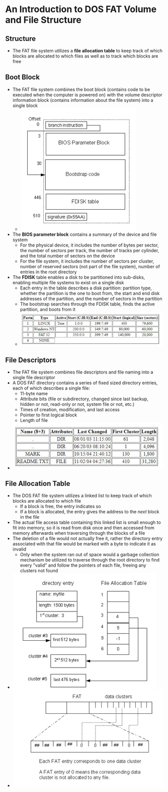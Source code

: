 # An Introduction to DOS FAT Volume and File Structure
## Structure
- The FAT file system utilizes a **file allocation table** to keep track of which blocks are allocated to which files as well as to track which blocks are free
## Boot Block
- The FAT file system combines the boot block (contains code to be executed when the computer is powered on) with the volume descriptor information block (contains information about the file system) into a single block
    - ![Boot Block](./Images/Boot_Block.jpg)
- The **BIOS parameter block** contains a summary of the device and file system
    - For the physical device, it includes the number of bytes per sector, the number of sectors per track, the number of tracks per cylinder, and the total number of sectors on the device
    - For the file system, it includes the number of sectors per cluster, number of reserved sectors (not part of the file system), number of entries in the root directory
- The **FDISK** table enables a disk to be partitioned into sub-disks, enabling multiple file systems to exist on a single disk
    - Each entry in the table describes a disk partition: partition type, whether the partition is the one to boot from, the start and end disk addresses of the partition, and the number of sectors in the partition
    - The bootstrap searches through the FDISK table, finds the active partition, and boots from it
    - ![FDISK Table](./Images/FDISK_Table.jpg)
## File Descriptors
- The FAT file system combines file descriptors and file naming into a single file descriptor 
- A DOS FAT directory contains a series of fixed sized directory entries, each of which describes a single file:  
    - 11-byte name
    - Attribute bits (file or subdirectory, changed since last backup, hidden or not, read-only or not, system file or not, etc.)
    - Times of creation, modification, and last access
    - Pointer to first logical block
    - Length of file
- ![FAT File Descriptors](./Images/FAT_File_Descriptors.jpg)
## File Allocation Table
- The DOS FAT file system utilizes a linked list to keep track of which blocks are allocated to which file
    - If a block is free, the entry indicates so
    - If a block is allocated, the entry gives the address to the *next* block in the file
- The actual file access table containing this linked list is small enough to fit into memory, so it is read from disk once and then accessed from memory afterwards when traversing through the blocks of a file
- The deletion of a file would not actually free it, rather the directory entry associated with that file would be marked with a byte to indicate it as invalid
    - Only when the system ran out of space would a garbage collection mechanism be utilized to traverse through the root directory to find every "valid" and follow the pointers of each file, freeing any clusters not found
- ![File Access Table](./Images/File_Acess_Table.jpg)
- ![FAT Free List](./Images/FAT_Free_List.jpg)
